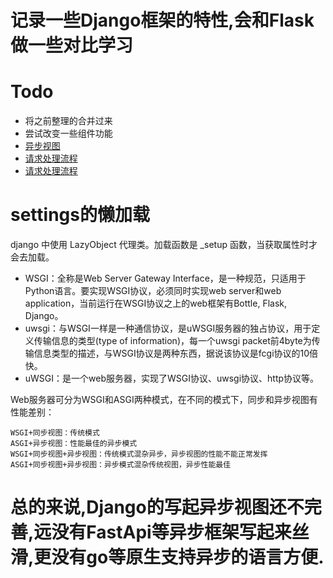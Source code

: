 # 记录一些Django框架的特性,会和Flask做一些对比学习

# Todo

- 将之前整理的合并过来
- 尝试改变一些组件功能
- [异步视图](https://docs.djangoproject.com/zh-hans/3.0/topics/async/)
- [请求处理流程](https://blog.csdn.net/bingjia103126/article/details/105466669)
- [请求处理流程](https://img-blog.csdnimg.cn/20200412115544581.png?x-oss-process=image/watermark,type_ZmFuZ3poZW5naGVpdGk,shadow_10,text_aHR0cHM6Ly9ibG9nLmNzZG4ubmV0L2JpbmdqaWExMDMxMjY=,size_16,color_FFFFFF,t_70)

# settings的懒加载

django 中使用 LazyObject 代理类。加载函数是 _setup 函数，当获取属性时才会去加载。


- WSGI：全称是Web Server Gateway Interface，是一种规范，只适用于Python语言。要实现WSGI协议，必须同时实现web server和web
application，当前运行在WSGI协议之上的web框架有Bottle, Flask, Django。 
- uwsgi：与WSGI一样是一种通信协议，是uWSGI服务器的独占协议，用于定义传输信息的类型(type of
information)，每一个uwsgi packet前4byte为传输信息类型的描述，与WSGI协议是两种东西，据说该协议是fcgi协议的10倍快。 
- uWSGI：是一个web服务器，实现了WSGI协议、uwsgi协议、http协议等。

Web服务器可分为WSGI和ASGI两种模式，在不同的模式下，同步和异步视图有性能差别：

    WSGI+同步视图：传统模式
    ASGI+异步视图：性能最佳的异步模式
    WSGI+同步视图+异步视图：传统模式混杂异步，异步视图的性能不能正常发挥
    ASGI+同步视图+异步视图：异步模式混杂传统视图，异步性能最佳

# 总的来说,Django的写起异步视图还不完善,远没有FastApi等异步框架写起来丝滑,更没有go等原生支持异步的语言方便.